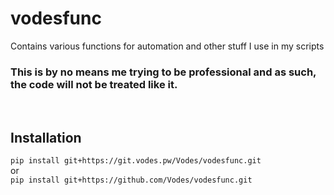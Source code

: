 # vodesfunc

Contains various functions for automation and other stuff I use in my scripts

### This is by no means me trying to be professional and as such, the code will not be treated like it.

<br>

## Installation
`pip install git+https://git.vodes.pw/Vodes/vodesfunc.git`<br>
or<br>
`pip install git+https://github.com/Vodes/vodesfunc.git`
